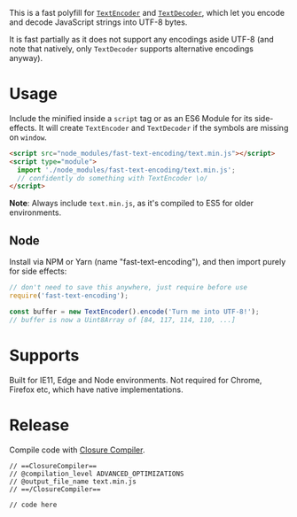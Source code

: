 This is a fast polyfill for [`TextEncoder`][1] and [`TextDecoder`][2], which let you encode and decode JavaScript strings into UTF-8 bytes.

It is fast partially as it does not support any encodings aside UTF-8 (and note that natively, only `TextDecoder` supports alternative encodings anyway).

[1]: https://developer.mozilla.org/en-US/docs/Web/API/TextEncoder
[2]: https://developer.mozilla.org/en-US/docs/Web/API/TextDecoder

# Usage

Include the minified inside a `script` tag or as an ES6 Module for its side-effects.
It will create `TextEncoder` and `TextDecoder` if the symbols are missing on `window`.

```html
<script src="node_modules/fast-text-encoding/text.min.js"></script>
<script type="module">
  import './node_modules/fast-text-encoding/text.min.js';
  // confidently do something with TextEncoder \o/
</script>
```

**Note**: Always include `text.min.js`, as it's compiled to ES5 for older environments.

## Node

Install via NPM or Yarn (name "fast-text-encoding"), and then import purely for side effects:

```js
// don't need to save this anywhere, just require before use
require('fast-text-encoding');

const buffer = new TextEncoder().encode('Turn me into UTF-8!');
// buffer is now a Uint8Array of [84, 117, 114, 110, ...]
```

# Supports

Built for IE11, Edge and Node environments.
Not required for Chrome, Firefox etc, which have native implementations.

# Release

Compile code with [Closure Compiler](https://closure-compiler.appspot.com/home).

```
// ==ClosureCompiler==
// @compilation_level ADVANCED_OPTIMIZATIONS
// @output_file_name text.min.js
// ==/ClosureCompiler==

// code here
```